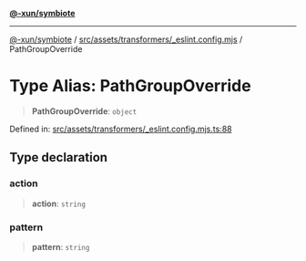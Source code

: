 [**@-xun/symbiote**](../../../../../README.md)

***

[@-xun/symbiote](../../../../../README.md) / [src/assets/transformers/\_eslint.config.mjs](../README.md) / PathGroupOverride

# Type Alias: PathGroupOverride

> **PathGroupOverride**: `object`

Defined in: [src/assets/transformers/\_eslint.config.mjs.ts:88](https://github.com/Xunnamius/symbiote/blob/892f2824ac6ba0b778715e945397d1bc643ed619/src/assets/transformers/_eslint.config.mjs.ts#L88)

## Type declaration

### action

> **action**: `string`

### pattern

> **pattern**: `string`
